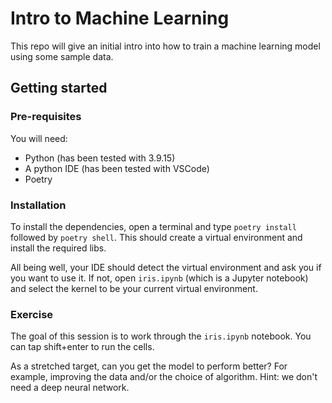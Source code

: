 # Intro to Machine Learning

This repo will give an initial intro into how to train a machine learning model using some sample data.
## Getting started

### Pre-requisites

You will need:
- Python (has been tested with 3.9.15)
- A python IDE (has been tested with VSCode)
- Poetry

### Installation

To install the dependencies, open a terminal and type `poetry install` followed by `poetry shell`. This should create a virtual environment and install the required libs.

All being well, your IDE should detect the virtual environment and ask you if you want to use it. If not, open `iris.ipynb` (which is a Jupyter notebook) and select the kernel to be your current virtual environment.

### Exercise

The goal of this session is to work through the `iris.ipynb` notebook. You can tap shift+enter to run the cells.

As a stretched target, can you get the model to perform better? For example, improving the data and/or the choice of algorithm. Hint: we don't need a deep neural network.